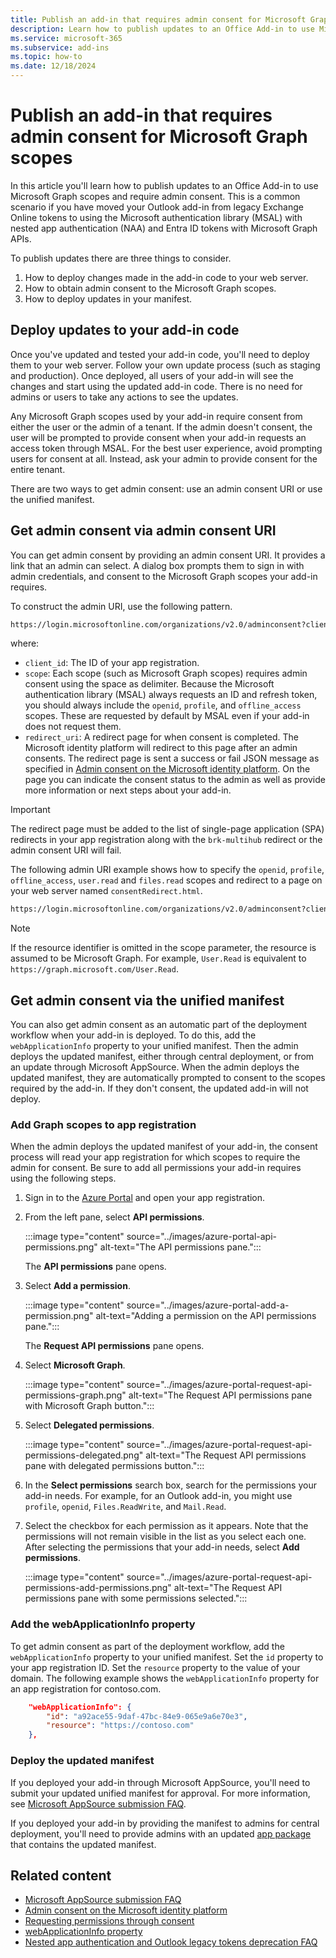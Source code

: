 ```yaml
---
title: Publish an add-in that requires admin consent for Microsoft Graph scopes
description: Learn how to publish updates to an Office Add-in to use Microsoft Graph scopes and require admin consent.
ms.service: microsoft-365
ms.subservice: add-ins
ms.topic: how-to 
ms.date: 12/18/2024
---
```


# Publish an add-in that requires admin consent for Microsoft Graph scopes

In this article you'll learn how to publish updates to an Office Add-in to use Microsoft Graph scopes and require admin consent. This is a common scenario if you have moved your Outlook add-in from legacy Exchange Online tokens to using the Microsoft authentication library (MSAL) with nested app authentication (NAA) and Entra ID tokens with Microsoft Graph APIs.

To publish updates there are three things to consider.

1. How to deploy changes made in the add-in code to your web server.
1. How to obtain admin consent to the Microsoft Graph scopes.
1. How to deploy updates in your manifest.

## Deploy updates to your add-in code

Once you've updated and tested your add-in code, you'll need to deploy them to your web server. Follow your own update process (such as staging and production). Once deployed, all users of your add-in will see the changes and start using the updated add-in code. There is no need for admins or users to take any actions to see the updates.

Any Microsoft Graph scopes used by your add-in require consent from either the user or the admin of a tenant. If the admin doesn't consent, the user will be prompted to provide consent when your add-in requests an access token through MSAL. For the best user experience, avoid prompting users for consent at all. Instead, ask your admin to provide consent for the entire tenant.

There are two ways to get admin consent: use an admin consent URI or use the unified manifest.

## Get admin consent via admin consent URI

You can get admin consent by providing an admin consent URI. It provides a link that an admin can select. A dialog box prompts them to sign in with admin credentials, and consent to the Microsoft Graph scopes your add-in requires.

To construct the admin URI, use the following pattern.

```html
https://login.microsoftonline.com/organizations/v2.0/adminconsent?client_id={client_id}&scope={scopes}&redirect_uri={redirect_uri}
```

where:

- `client_id`: The ID of your app registration.
- `scope`: Each scope (such as Microsoft Graph scopes) requires admin consent using the space as delimiter. Because the Microsoft authentication library (MSAL) always requests an ID and refresh token, you should always include the `openid`, `profile`, and `offline_access` scopes. These are requested by default by MSAL even if your add-in does not request them.
- `redirect_uri`: A redirect page for when consent is completed. The Microsoft identity platform will redirect to this page after an admin consents. The redirect page is sent a success or fail JSON message as specified in [Admin consent on the Microsoft identity platform](/entra/identity-platform/v2-admin-consent). On the page you can indicate the consent status to the admin as well as provide more information or next steps about your add-in.

> [!IMPORTANT]
> The redirect page must be added to the list of single-page application (SPA) redirects in your app registration along with the `brk-multihub` redirect or the admin consent URI will fail.

The following admin URI example shows how to specify the `openid`, `profile`, `offline_access`, `user.read` and `files.read` scopes and redirect to a page on your web server named `consentRedirect.html`.

```html
https://login.microsoftonline.com/organizations/v2.0/adminconsent?client_id=63e62b68-c5c7-48f9-82bf-8c41d5637b49&scope=offline_access openid profile user.read files.read&redirect_uri=https://localhost:3000/consentRedirect.html
```

> [!NOTE]
> If the resource identifier is omitted in the scope parameter, the resource is assumed to be Microsoft Graph. For example, `User.Read` is equivalent to `https://graph.microsoft.com/User.Read`.

## Get admin consent via the unified manifest

You can also get admin consent as an automatic part of the deployment workflow when your add-in is deployed. To do this, add the `webApplicationInfo` property to your unified manifest. Then the admin deploys the updated manifest, either through central deployment, or from an update through Microsoft AppSource. When the admin deploys the updated manifest, they are automatically prompted to consent to the scopes required by the add-in. If they don't consent, the updated add-in will not deploy.

### Add Graph scopes to app registration

When the admin deploys the updated manifest of your add-in, the consent process will read your app registration for which scopes to require the admin for consent. Be sure to add all permissions your add-in requires using the following steps.

1. Sign in to the [Azure Portal](https://portal.azure.com/) and open your app registration.

1. From the left pane, select **API permissions**.

    :::image type="content" source="../images/azure-portal-api-permissions.png" alt-text="The API permissions pane.":::

    The **API permissions** pane opens.

1. Select **Add a permission**.

    :::image type="content" source="../images/azure-portal-add-a-permission.png" alt-text="Adding a permission on the API permissions pane.":::

    The **Request API permissions** pane opens.

1. Select **Microsoft Graph**.

    :::image type="content" source="../images/azure-portal-request-api-permissions-graph.png" alt-text="The Request API permissions pane with Microsoft Graph button.":::

1. Select **Delegated permissions**.

    :::image type="content" source="../images/azure-portal-request-api-permissions-delegated.png" alt-text="The Request API permissions pane with delegated permissions button.":::

1. In the **Select permissions** search box, search for the permissions your add-in needs. For example, for an Outlook add-in, you might use `profile`, `openid`, `Files.ReadWrite`, and `Mail.Read`.

1. Select the checkbox for each permission as it appears. Note that the permissions will not remain visible in the list as you select each one. After selecting the permissions that your add-in needs, select **Add permissions**.

    :::image type="content" source="../images/azure-portal-request-api-permissions-add-permissions.png" alt-text="The Request API permissions pane with some permissions selected.":::

### Add the webApplicationInfo property

To get admin consent as part of the deployment workflow, add the `webApplicationInfo` property to your unified manifest. Set the `id` property to your app registration ID. Set the `resource` property to the value of your domain. The following example shows the `webApplicationInfo` property for an app registration for contoso.com.

```json
    "webApplicationInfo": {
        "id": "a92ace55-9daf-47bc-84e9-065e9a6e70e3",
        "resource": "https://contoso.com"
    },
```

### Deploy the updated manifest

If you deployed your add-in through Microsoft AppSource, you'll need to submit your updated unified manifest for approval. For more information, see [Microsoft AppSource submission FAQ](/partner-center/marketplace-offers/appsource-submission-faq).

If you deployed your add-in by providing the manifest to admins for central deployment, you'll need to provide admins with an updated [app package](/microsoftteams/platform/concepts/build-and-test/apps-package) that contains the updated manifest.

## Related content

- [Microsoft AppSource submission FAQ](/partner-center/marketplace-offers/appsource-submission-faq)
- [Admin consent on the Microsoft identity platform](/entra/identity-platform/v2-admin-consent)
- [Requesting permissions through consent](/entra/identity-platform/consent-types-developer)
- [webApplicationInfo property](/microsoft-365/extensibility/schema/root#webapplicationinfo)
- [Nested app authentication and Outlook legacy tokens deprecation FAQ](../outlook/faq-nested-app-auth-outlook-legacy-tokens.md)
